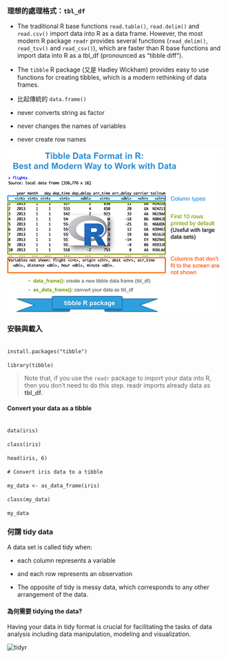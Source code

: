 



### 理想的處理格式：`tbl_df`



- The traditional R base functions `read.table()`, `read.delim()` and `read.csv()` import data into R as a data frame. However, the most modern R package `readr` provides several functions (`read_delim()`, `read_tsv()` and `read_csv()`), which are faster than R base functions and import data into R as a tbl_df (pronounced as “tibble diff”).



- The `tibble` R package (又是 Hadley Wickham) provides easy to use functions for creating tibbles, which is a modern rethinking of data frames.





- 比起傳統的 `data.frame()`

 - never converts string as factor

 - never changes the names of variables

 - never create row names







![tibble](tibble-data-format-tbl_df.png)







### 安裝與載入

```

install.packages("tibble")

library(tibble)

```



> Note that, if you use the `readr` package to import your data into R, then you don’t need to do this step. readr imports already data as **tbl_df**.





#### Convert your data as a tibble

```

data(iris)

class(iris)

head(iris, 6)

# Convert iris data to a tibble

my_data <- as_data_frame(iris)

class(my_data)

my_data

```





### 何謂 tidy data



A data set is called tidy when:



- each column represents a variable

- and each row represents an observation

- The opposite of tidy is messy data, which corresponds to any other arrangement of the data.











#### 為何需要 tidying the data?

Having your data in tidy format is crucial for facilitating the tasks of data analysis including data manipulation, modeling and visualization.









![tidyr](tidyr.png)










